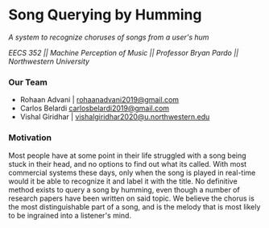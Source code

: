 # Song Querying by Humming
*A system to recognize choruses of songs from a user's hum*  
  
*EECS 352 || Machine Perception of Music || Professor Bryan Pardo || Northwestern University*

### Our Team
- Rohaan Advani | rohaanadvani2019@gmail.com
- Carlos Belardi  carlosbelardi2019@gmail.com
- Vishal Giridhar | vishalgiridhar2020@u.northwestern.edu

### Motivation
Most people have at some point in their life struggled with a song being stuck in their head, and no options to find out what its called. With most commercial systems these days, only when the song is played in real-time would it be able to recognize it and label it with the title. No definitive method exists to query a song by humming, even though a number of research papers have been written on said topic. We believe the chorus is the most distinguishable part of a song, and is the melody that is most likely to be ingrained into a listener's mind.
